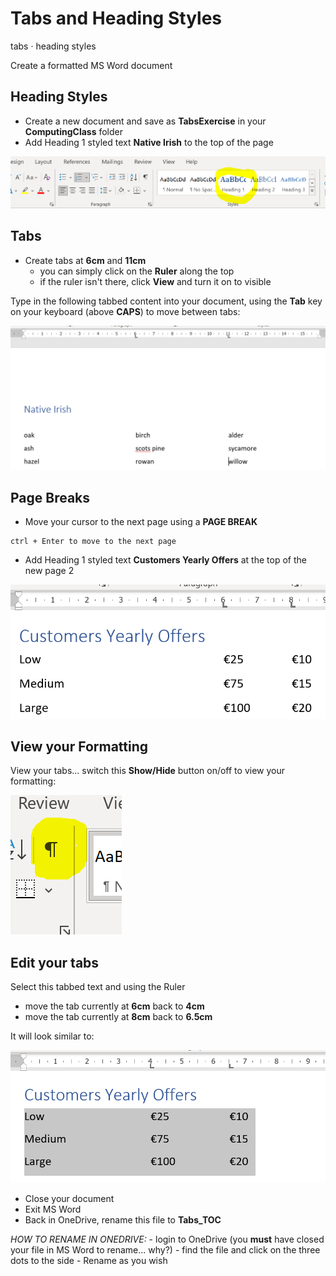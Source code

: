 # Tabs and Heading Styles

tabs · heading styles 

Create a formatted MS Word document

## Heading Styles 

+ Create a new document and save as **TabsExercise** in your  **ComputingClass** folder 
+ Add Heading 1 styled text **Native Irish** to the top of the page

![Heading Styles](./img/heading.PNG)

## Tabs 

+ Create tabs at **6cm** and **11cm** 
    - you can simply click on the **Ruler** along the top
    - if the ruler isn't there, click **View** and turn it on to visible

Type in the following tabbed content into your document, using the **Tab** key on your keyboard (above **CAPS**) to move between tabs:

![Native Trees Tabs](./img/tabs1.PNG)

## Page Breaks

+ Move your cursor to the next page using a **PAGE BREAK**

~~~
ctrl + Enter to move to the next page
~~~

+ Add Heading 1 styled text **Customers Yearly Offers** at the top of the new page 2

![Tabs](./img/tabs2.PNG)

## View your Formatting 

View your tabs... switch this **Show/Hide** button on/off to view your formatting:

![Show Hide](./img/showhide.PNG)

## Edit your tabs

Select this tabbed text and using the Ruler
+ move the tab currently at **6cm** back to **4cm**
+ move the tab currently at **8cm** back to **6.5cm**

It will look similar to:

![Move Tabs](./img/tabs3.PNG)

+ Close your document
+ Exit MS Word
+ Back in OneDrive, rename this file to **Tabs_TOC**

*HOW TO RENAME IN ONEDRIVE:*
    - login to OneDrive (you **must** have closed your file in MS Word to rename... why?)
    - find the file and click on the three dots to the side
    - Rename as you wish
